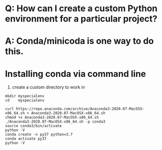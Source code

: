 # Q: How can I create a custom Python environment for a particular project?

# A: Conda/minicoda is one way to do this.

# Installing conda via command line


1. create a custom directory to work in

  ```
  mkdir myspecialenv
  cd    myspecialenv
  ```


```
curl https://repo.anaconda.com/archive/Anaconda3-2020.07-MacOSX-x86_64.sh > Anaconda3-2020.07-MacOSX-x86_64.sh
chmod +x Anaconda3-2020.07-MacOSX-x86_64.sh
./Anaconda3-2020.07-MacOSX-x86_64.sh -p conda3
source conda3/bin/activate
python -V
conda create -n py37 python=3.7
conda activate py37
python -V
```
